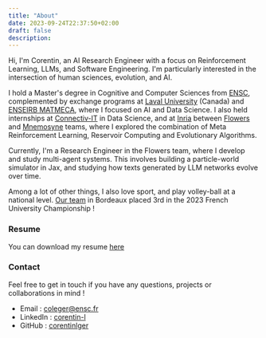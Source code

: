 ```yaml
---
title: "About"
date: 2023-09-24T22:37:50+02:00
draft: false
description: 
---
```


Hi, I'm Corentin, an AI Research Engineer with a focus on Reinforcement Learning, LLMs, and Software Engineering. I'm particularly interested in the intersection of human sciences, evolution, and AI.

I hold a Master's degree in Cognitive and Computer Sciences from [ENSC](https://ensc.bordeaux-inp.fr/fr), complemented by exchange programs at [Laval University](https://www.ulaval.ca/) (Canada) and [ENSEIRB MATMECA](https://enseirb-matmeca.bordeaux-inp.fr/fr), where I focused on AI and Data Science. I also held internships at [Connectiv-IT](http://www.connectiv-it.com/) in Data Science, and at [Inria](https://inria.fr/fr) between [Flowers](https://flowers.inria.fr/) and [Mnemosyne](https://team.inria.fr/mnemosyne/) teams, where I explored the combination of Meta Reinforcement Learning, Reservoir Computing and Evolutionary Algorithms.

Currently, I'm a Research Engineer in the Flowers team, where I develop and study multi-agent systems. This involves building a particle-world simulator in Jax, and studying how texts generated by LLM networks evolve over time. 

Among a lot of other things, I also love sport, and play volley-ball at a national level. [Our team](https://drive.google.com/file/d/1FhwyMhKOxN7QKWM3JcCXx-rfS5ZLsxHw/view?usp=sharing) in Bordeaux placed 3rd in the 2023 French University Championship ! 

### Resume 

You can download my resume [here](/resume.pdf) <br />

### Contact 

Feel free to get in touch if you have any questions, projects or collaborations in mind !

- Email : coleger@ensc.fr
- LinkedIn : [corentin-l](https://www.linkedin.com/in/corentin-l/)
- GitHub : [corentinlger](https://github.com/corentinlger)


